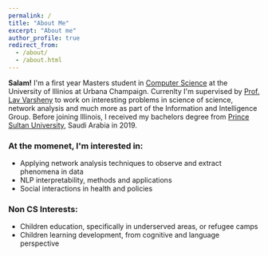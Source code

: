 ```yaml
---
permalink: /
title: "About Me"
excerpt: "About me"
author_profile: true
redirect_from: 
  - /about/
  - /about.html
---
```

<b>Salam!</b> I'm a first year Masters student in [Computer Science](https://cs.illinois.edu/) at the University of Illinios at Urbana Champaign. Currenlty I'm supervised by [Prof. Lav Varsheny](http://www.varshney.csl.illinois.edu/) to work on interesting problems in science of science, network analysis and much more as part of the Information and Intelligence Group.
Before joining Illinois, I received my bachelors degree from [Prince Sultan University](https://psu.edu.sa/en), Saudi Arabia in 2019. 

### At the momenet, I'm interested in:
* Applying network analysis techniques to observe and extract phenomena in data
* NLP interpretability, methods and applications
* Social interactions in health and policies 


### Non CS Interests:
* Children education, specifically in underserved areas, or refugee camps
* Children learning development, from cognitive and language perspective
